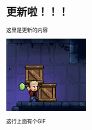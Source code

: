 # 更新啦！！！

这里是更新的内容

![image](https://raw.githubusercontent.com/VeewoGames/NA2Announcements/master/announcements/1.1/20250304_153945_5568168387272321175.png)

这行上面有个GIF

